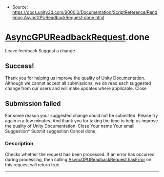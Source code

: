 * Source: https://docs.unity3d.com/6000.0/Documentation/ScriptReference/Rendering.AsyncGPUReadbackRequest-done.html

#  [AsyncGPUReadbackRequest](https://docs.unity3d.com/6000.0/Documentation/ScriptReference/Rendering.AsyncGPUReadbackRequest.html).done
Leave feedback
Suggest a change
## Success!
Thank you for helping us improve the quality of Unity Documentation. Although we cannot accept all submissions, we do read each suggested change from our users and will make updates where applicable.
Close
## Submission failed
For some reason your suggested change could not be submitted. Please <a>try again</a> in a few minutes. And thank you for taking the time to help us improve the quality of Unity Documentation.
Close
Your name Your email Suggestion* Submit suggestion
Cancel
done; 
### Description
Checks whether the request has been processed.
If an error has occurred during processing, then calling [AsyncGPUReadbackRequest.hasError](https://docs.unity3d.com/6000.0/Documentation/ScriptReference/Rendering.AsyncGPUReadbackRequest-hasError.html) on this request will return true.
* * *
